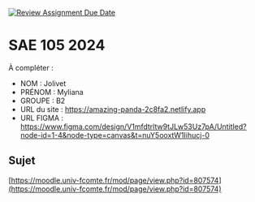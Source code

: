 [![Review Assignment Due Date](https://classroom.github.com/assets/deadline-readme-button-22041afd0340ce965d47ae6ef1cefeee28c7c493a6346c4f15d667ab976d596c.svg)](https://classroom.github.com/a/DNce7fkr)
# SAE 105 2024

À compléter :

- NOM : Jolivet
- PRÉNOM : Myliana
- GROUPE : B2
- URL du site : https://amazing-panda-2c8fa2.netlify.app
- URL FIGMA : https://www.figma.com/design/V1mfdtrltw9tJLw53Uz7pA/Untitled?node-id=1-4&node-type=canvas&t=nuY5ooxtW1Iihucj-0

## Sujet

[https://moodle.univ-fcomte.fr/mod/page/view.php?id=807574](https://moodle.univ-fcomte.fr/mod/page/view.php?id=807574)
